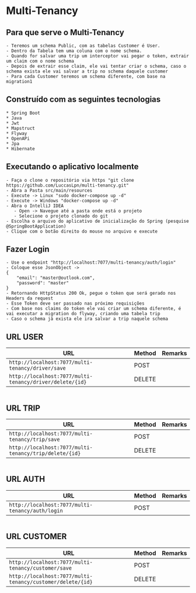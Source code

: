 # Multi-Tenancy

## Para que serve o Multi-Tenancy
```
- Teremos um schema Public, com as tabelas Customer é User.
- Dentro da Tabela tem uma coluna com o nome schema.
- Quando for salvar uma trip um interceptor vai pegar o token, extrair um claim com o nome schema
- Depois de extrair esse claim, ele vai tentar criar o schema, caso o schema exista ele vai salvar a trip no schema daquele customer
- Para cada Customer teremos um schema diferente, com base na migration1
```

## Construído com as seguintes tecnologias

```
* Spring Boot 
* Java
* Jwt
* Mapstruct
* Flyway
* OpenAPi
* Jpa 
* Hibernate
```
## Executando o aplicativo localmente
```
- Faça o clone o repositório via https "git clone https://github.com/LuccasLpn/multi-tenancy.git"
- Abra a Pasta src/main/resources
- Execute -> Linux "sudo docker-compose up -d"
- Execute -> Windows "docker-compose up -d"
- Abra o IntelliJ IDEA
   - Open -> Navegue até a pasta onde está o projeto
   - Selecione o projeto clonado do git
- Escolha o arquivo do aplicativo de inicialização do Spring (pesquise @SpringBootApplication)
- Clique com o botão direito do mouse no arquivo e execute
```
## Fazer Login
```
- Use o endpoint "http://localhost:7077/multi-tenancy/auth/login"
- Coloque esse JsonObject ->
{
    "email": "master@outlook.com",
    "password": "master"
}
- Retornando HttpStatus 200 Ok, pegue o token que será gerado nos Headers da request
- Esse Token deve ser passado nas próximo requisições
- Com base nos claims do token ele vai criar um schema diferente, é vai executar a migration do flyway, criando uma tabela trip
- Caso o schema já exista ele ira salvar a trip naquele schema
```

## URL USER
|  URL |  Method | Remarks |
|----------|--------------|--------------|
|`http://localhost:7077/multi-tenancy/driver/save` | POST | |
|`http://localhost:7077/multi-tenancy/driver/delete/{id}` | DELETE | |
```
```
## URL TRIP
|  URL |  Method | Remarks |
|----------|--------------|--------------|
|`http://localhost:7077/multi-tenancy/trip/save` | POST | |
|`http://localhost:7077/multi-tenancy/trip/delete/{id}` | DELETE | |
```
```
## URL AUTH
|  URL |  Method | Remarks |
|----------|--------------|--------------|
|`http://localhost:7077/multi-tenancy/auth/login` | POST | |
```
```
## URL CUSTOMER
|  URL |  Method | Remarks |
|----------|--------------|--------------|
|`http://localhost:7077/multi-tenancy/customer/save` | POST | |
|`http://localhost:7077/multi-tenancy/customer/delete/{id}` | DELETE | |
```
```